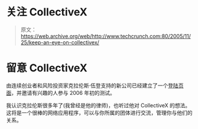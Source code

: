 # 关注 CollectiveX 

> 原文：<https://web.archive.org/web/http://www.techcrunch.com:80/2005/11/25/keep-an-eye-on-collectivex/>

# 留意 CollectiveX

由连续创业者和风险投资家克拉伦斯·伍登支持的新公司已经建立了一个[登陆页面](https://web.archive.org/web/20221129081005/http://www.collectivex.com/)，并邀请有兴趣的人参与 2006 年初的测试。

我认识克拉伦斯很多年了(我曾经是他的律师)，也听过他对 CollectiveX 的想法。这将是一个很棒的网络应用程序，可以与你所属的团体进行交流，管理你与他们的关系。